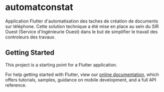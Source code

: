 # automatconstat

Application Flutter d'automatisation des taches de création de documents sur téléphone.
Cette solution technique a été mise en place au sein du SIR Ouest (Service d'Ingénieurie Ouest)
dans le but de simplifier le travail des controleurs des travaux.

## Getting Started

This project is a starting point for a Flutter application.

For help getting started with Flutter, view our
[online documentation](https://flutter.dev/docs), which offers tutorials,
samples, guidance on mobile development, and a full API reference.
